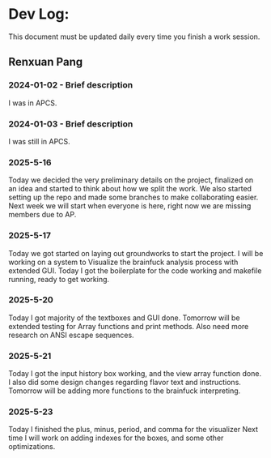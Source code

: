# Dev Log:

This document must be updated daily every time you finish a work session.

## Renxuan Pang

### 2024-01-02 - Brief description
I was in APCS.

### 2024-01-03 - Brief description
I was still in APCS.

### 2025-5-16
Today we decided the very preliminary details on the project, finalized on an idea and started to think about how we split the work.
We also started setting up the repo and made some branches to make collaborating easier.
Next week we will start when everyone is here, right now we are missing members due to AP.

### 2025-5-17
Today we got started on laying out groundworks to start the project.
I will be working on a system to Visualize the brainfuck analysis process with extended GUI.
Today I got the boilerplate for the code working and makefile running, ready to get working.

### 2025-5-20
Today I got majority of the textboxes and GUI done.
Tomorrow will be extended testing for Array functions and print methods.
Also need more research on ANSI escape sequences.

### 2025-5-21
Today I got the input history box working, and the view array function done.
I also did some design changes regarding flavor text and instructions.
Tomorrow will be adding more functions to the brainfuck interpreting.

### 2025-5-23
Today I finished the plus, minus, period, and comma for the visualizer
Next time I will work on adding indexes for the boxes, and some other optimizations.
